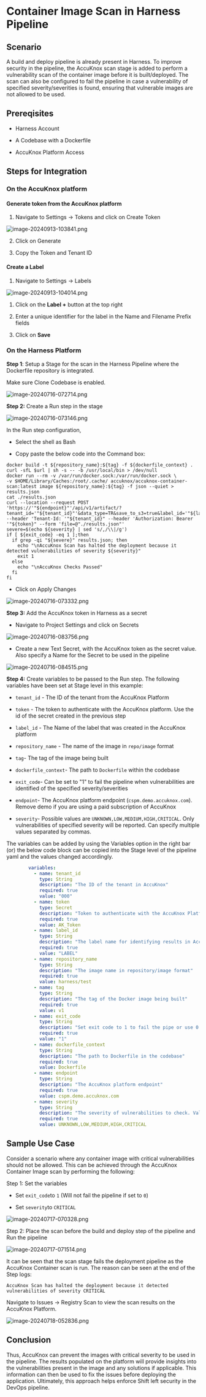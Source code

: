 # Container Image Scan in Harness Pipeline

## Scenario

A build and deploy pipeline is already present in Harness. To improve security in the pipeline, the AccuKnox scan stage is added to perform a vulnerability scan of the container image before it is built/deployed. The scan can also be configured to fail the pipeline in case a vulnerability of specified severity/severities is found, ensuring that vulnerable images are not allowed to be used.

## Prereqisites

- Harness Account

- A Codebase with a Dockerfile

- AccuKnox Platform Access

## Steps for Integration

### On the AccuKnox platform

#### Generate token from the AccuKnox platform

1. Navigate to Settings → Tokens and click on Create Token

![image-20240913-103841.png](images/harness-container-scan/1.png)

2. Click on Generate

3. Copy the Token and Tenant ID

#### Create a Label

1. Navigate to Settings → Labels

![image-20240913-104014.png](images/harness-container-scan/2.png)

1. Click on the **Label +** button at the top right

2. Enter a unique identifier for the label in the Name and Filename Prefix fields

3. Click on **Save**

### On the Harness Platform

**Step 1**: Setup a Stage for the scan in the Harness Pipeline where the Dockerfile repository is integrated.

Make sure Clone Codebase is enabled.

![image-20240716-072714.png](images/harness-container-scan/3.png)

**Step 2:** Create a Run step in the stage

![image-20240716-073146.png](images/harness-container-scan/4.png)

In the Run step configuration,

- Select the shell as Bash

- Copy paste the below code into the Command box:

```docker
docker build -t ${repository_name}:${tag} -f ${dockerfile_context} .
curl -sfL $url | sh -s -- -b /usr/local/bin > /dev/null
docker run --rm -v /var/run/docker.sock:/var/run/docker.sock \
-v $HOME/Library/Caches:/root/.cache/ accuknox/accuknox-container-scan:latest image ${repository_name}:${tag} -f json --quiet > results.json
cat ./results.json
curl --location --request POST 'https://'"${endpoint}"'/api/v1/artifact/?tenant_id='"${tenant_id}"'&data_type=TR&save_to_s3=true&label_id='"${label_id}" --header 'Tenant-Id: '"${tenant_id}" --header 'Authorization: Bearer '"${token}" --form 'file=@"./results.json"'
severe=$(echo ${severity} | sed 's/,/\\|/g')
if [ ${exit_code} -eq 1 ];then
  if grep -qi "${severe}" results.json; then
    echo "\nAccuKnox Scan has halted the deployment because it detected vulnerabilities of severity ${severity}"
    exit 1
  else
    echo "\nAccuKnox Checks Passed"
  fi
fi
```

- Click on Apply Changes

![image-20240716-073332.png](images/harness-container-scan/5.png)

**Step 3:** Add the AccuKnox token in Harness as a secret

- Navigate to Project Settings and click on Secrets

![image-20240716-083756.png](images/harness-container-scan/6.png)

- Create a new Text Secret, with the AccuKnox token as the secret value. Also specify a Name for the Secret to be used in the pipeline

![image-20240716-084515.png](images/harness-container-scan/7.png)

**Step 4:** Create variables to be passed to the Run step. The following variables have been set at Stage level in this example:

- `tenant_id` - The ID of the tenant from the AccuKnox Platform

- `token` - The token to authenticate with the AccuKnox platform. Use the id of the secret created in the previous step

- `label_id` - The Name of the label that was created in the AccuKnox platform

- `repository_name` - The name of the image in `repo/image` format

- `tag`- The tag of the image being built

- `dockerfile_context`- The path to `Dockerfile` within the codebase

- `exit_code`- Can be set to "1" to fail the pipeline when vulnerabilities are identified of the specified severity/severities

- `endpoint`- The AccuKnox platform endpoint (`cspm.demo.accuknox.com`). Remove demo if you are using a paid subscription of AccuKnox

- `severity`- Possible values are `UNKNOWN,LOW,MEDIUM,HIGH,CRITICAL`. Only vulnerabilities of specified severity will be reported. Can specify multiple values separated by commas.

The variables can be added by using the Variables option in the right bar (or) the below code block can be copied into the Stage level of the pipeline yaml and the values changed accordingly.

```yml
        variables:
          - name: tenant_id
            type: String
            description: "The ID of the tenant in AccuKnox"
            required: true
            value: "000"
          - name: token
            type: Secret
            description: "Token to authenticate with the AccuKnox Platform"
            required: true
            value: AK_Token
          - name: label_id
            type: String
            description: "The label name for identifying results in AccuKnox"
            required: true
            value: "LABEL"
          - name: repository_name
            type: String
            description: "The image name in repository/image format"
            required: true
            value: harness/test
          - name: tag
            type: String
            description: "The tag of the Docker image being built"
            required: true
            value: v1
          - name: exit_code
            type: String
            description: "Set exit code to 1 to fail the pipe or use 0 to ignore vulnerabilities"
            required: true
            value: "1"
          - name: dockerfile_context
            type: String
            description: "The path to Dockerfile in the codebase"
            required: true
            value: Dockerfile
          - name: endpoint
            type: String
            description: "The AccuKnox platform endpoint"
            required: true
            value: cspm.demo.accuknox.com
          - name: severity
            type: String
            description: "The severity of vulnerabilities to check. Values can be UNKNOWN,LOW,MEDIUM,HIGH,CRITICAL separated by commas"
            required: true
            value: UNKNOWN,LOW,MEDIUM,HIGH,CRITICAL
```

## Sample Use Case

Consider a scenario where any container image with critical vulnerabilities should not be allowed. This can be achieved through the AccuKnox Container Image scan by performing the following:

Step 1: Set the variables

- Set `exit_code`to `1` (Will not fail the pipeline if set to `0`)

- Set `severity`to `CRITICAL`

![image-20240717-070328.png](images/harness-container-scan/8.png)

Step 2: Place the scan before the build and deploy step of the pipeline and Run the pipeline

![image-20240717-071514.png](images/harness-container-scan/9.png)

It can be seen that the scan stage fails the deployment pipeline as the AccuKnox Container scan is run. The reason can be seen at the end of the Step logs:

`AccuKnox Scan has halted the deployment because it detected vulnerabilities of severity CRITICAL`

Navigate to Issues → Registry Scan to view the scan results on the AccuKnox Platform.

![image-20240718-052836.png](images/harness-container-scan/10.png)

## Conclusion

Thus, AccuKnox can prevent the images with critical severity to be used in the pipeline. The results populated on the platform will provide insights into the vulnerabilities present in the image and any solutions if applicable. This information can then be used to fix the issues before deploying the application. Ultimately, this approach helps enforce Shift left security in the DevOps pipeline.
